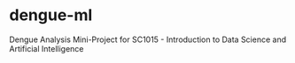 # dengue-ml
Dengue Analysis Mini-Project for SC1015 - Introduction to Data Science and Artificial Intelligence
